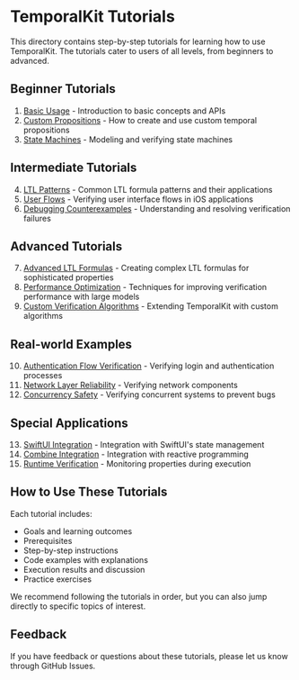 # TemporalKit Tutorials

This directory contains step-by-step tutorials for learning how to use TemporalKit. The tutorials cater to users of all levels, from beginners to advanced.

## Beginner Tutorials

1. [Basic Usage](./BasicUsage.md) - Introduction to basic concepts and APIs
2. [Custom Propositions](./CustomPropositions.md) - How to create and use custom temporal propositions
3. [State Machines](./StateMachines.md) - Modeling and verifying state machines

## Intermediate Tutorials

4. [LTL Patterns](./LTLPatterns.md) - Common LTL formula patterns and their applications
5. [User Flows](./UserFlows.md) - Verifying user interface flows in iOS applications
6. [Debugging Counterexamples](./DebuggingCounterexamples.md) - Understanding and resolving verification failures

## Advanced Tutorials

7. [Advanced LTL Formulas](./AdvancedLTLFormulas.md) - Creating complex LTL formulas for sophisticated properties
8. [Performance Optimization](./PerformanceOptimization.md) - Techniques for improving verification performance with large models
9. [Custom Verification Algorithms](./CustomVerificationAlgorithms.md) - Extending TemporalKit with custom algorithms

## Real-world Examples

10. [Authentication Flow Verification](./AuthenticationFlowVerification.md) - Verifying login and authentication processes
11. [Network Layer Reliability](./NetworkLayerReliability.md) - Verifying network components
12. [Concurrency Safety](./ConcurrencySafety.md) - Verifying concurrent systems to prevent bugs

## Special Applications

13. [SwiftUI Integration](./SwiftUIIntegration.md) - Integration with SwiftUI's state management
14. [Combine Integration](./CombineIntegration.md) - Integration with reactive programming
15. [Runtime Verification](./RuntimeVerification.md) - Monitoring properties during execution

## How to Use These Tutorials

Each tutorial includes:

- Goals and learning outcomes
- Prerequisites
- Step-by-step instructions
- Code examples with explanations
- Execution results and discussion
- Practice exercises

We recommend following the tutorials in order, but you can also jump directly to specific topics of interest.

## Feedback

If you have feedback or questions about these tutorials, please let us know through GitHub Issues. 
